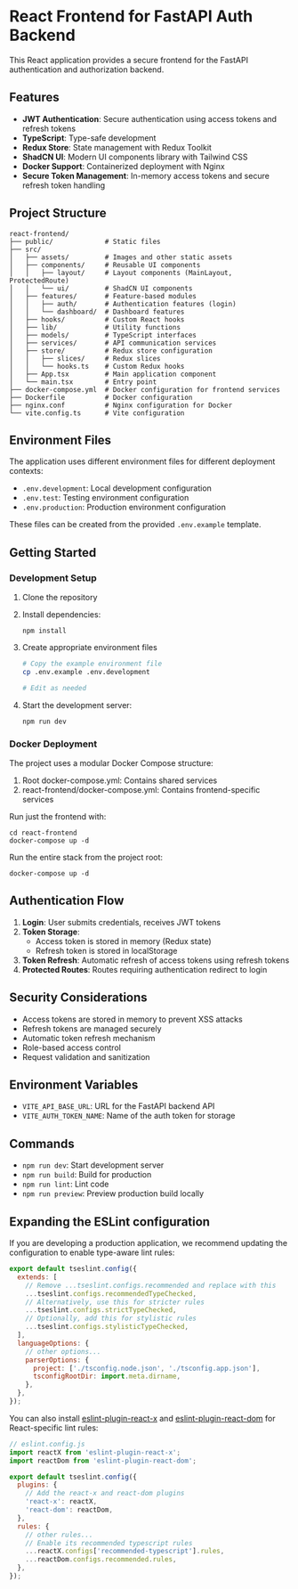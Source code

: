# React Frontend for FastAPI Auth Backend

This React application provides a secure frontend for the FastAPI authentication and authorization backend.

## Features

- **JWT Authentication**: Secure authentication using access tokens and refresh tokens
- **TypeScript**: Type-safe development
- **Redux Store**: State management with Redux Toolkit
- **ShadCN UI**: Modern UI components library with Tailwind CSS
- **Docker Support**: Containerized deployment with Nginx
- **Secure Token Management**: In-memory access tokens and secure refresh token handling

## Project Structure

```
react-frontend/
├── public/             # Static files
├── src/
│   ├── assets/         # Images and other static assets
│   ├── components/     # Reusable UI components
│   │   ├── layout/     # Layout components (MainLayout, ProtectedRoute)
│   │   └── ui/         # ShadCN UI components
│   ├── features/       # Feature-based modules
│   │   ├── auth/       # Authentication features (login)
│   │   └── dashboard/  # Dashboard features
│   ├── hooks/          # Custom React hooks
│   ├── lib/            # Utility functions
│   ├── models/         # TypeScript interfaces
│   ├── services/       # API communication services
│   ├── store/          # Redux store configuration
│   │   ├── slices/     # Redux slices
│   │   └── hooks.ts    # Custom Redux hooks
│   ├── App.tsx         # Main application component
│   └── main.tsx        # Entry point
├── docker-compose.yml  # Docker configuration for frontend services
├── Dockerfile          # Docker configuration
├── nginx.conf          # Nginx configuration for Docker
└── vite.config.ts      # Vite configuration
```

## Environment Files

The application uses different environment files for different deployment contexts:

- `.env.development`: Local development configuration
- `.env.test`: Testing environment configuration
- `.env.production`: Production environment configuration

These files can be created from the provided `.env.example` template.

## Getting Started

### Development Setup

1. Clone the repository
2. Install dependencies:
   ```
   npm install
   ```
3. Create appropriate environment files

   ```bash
   # Copy the example environment file
   cp .env.example .env.development

   # Edit as needed
   ```

4. Start the development server:
   ```
   npm run dev
   ```

### Docker Deployment

The project uses a modular Docker Compose structure:

1. Root docker-compose.yml: Contains shared services
2. react-frontend/docker-compose.yml: Contains frontend-specific services

Run just the frontend with:

```
cd react-frontend
docker-compose up -d
```

Run the entire stack from the project root:

```
docker-compose up -d
```

## Authentication Flow

1. **Login**: User submits credentials, receives JWT tokens
2. **Token Storage**:
   - Access token is stored in memory (Redux state)
   - Refresh token is stored in localStorage
3. **Token Refresh**: Automatic refresh of access tokens using refresh tokens
4. **Protected Routes**: Routes requiring authentication redirect to login

## Security Considerations

- Access tokens are stored in memory to prevent XSS attacks
- Refresh tokens are managed securely
- Automatic token refresh mechanism
- Role-based access control
- Request validation and sanitization

## Environment Variables

- `VITE_API_BASE_URL`: URL for the FastAPI backend API
- `VITE_AUTH_TOKEN_NAME`: Name of the auth token for storage

## Commands

- `npm run dev`: Start development server
- `npm run build`: Build for production
- `npm run lint`: Lint code
- `npm run preview`: Preview production build locally

## Expanding the ESLint configuration

If you are developing a production application, we recommend updating the configuration to enable type-aware lint rules:

```js
export default tseslint.config({
  extends: [
    // Remove ...tseslint.configs.recommended and replace with this
    ...tseslint.configs.recommendedTypeChecked,
    // Alternatively, use this for stricter rules
    ...tseslint.configs.strictTypeChecked,
    // Optionally, add this for stylistic rules
    ...tseslint.configs.stylisticTypeChecked,
  ],
  languageOptions: {
    // other options...
    parserOptions: {
      project: ['./tsconfig.node.json', './tsconfig.app.json'],
      tsconfigRootDir: import.meta.dirname,
    },
  },
});
```

You can also install [eslint-plugin-react-x](https://github.com/Rel1cx/eslint-react/tree/main/packages/plugins/eslint-plugin-react-x) and [eslint-plugin-react-dom](https://github.com/Rel1cx/eslint-react/tree/main/packages/plugins/eslint-plugin-react-dom) for React-specific lint rules:

```js
// eslint.config.js
import reactX from 'eslint-plugin-react-x';
import reactDom from 'eslint-plugin-react-dom';

export default tseslint.config({
  plugins: {
    // Add the react-x and react-dom plugins
    'react-x': reactX,
    'react-dom': reactDom,
  },
  rules: {
    // other rules...
    // Enable its recommended typescript rules
    ...reactX.configs['recommended-typescript'].rules,
    ...reactDom.configs.recommended.rules,
  },
});
```
